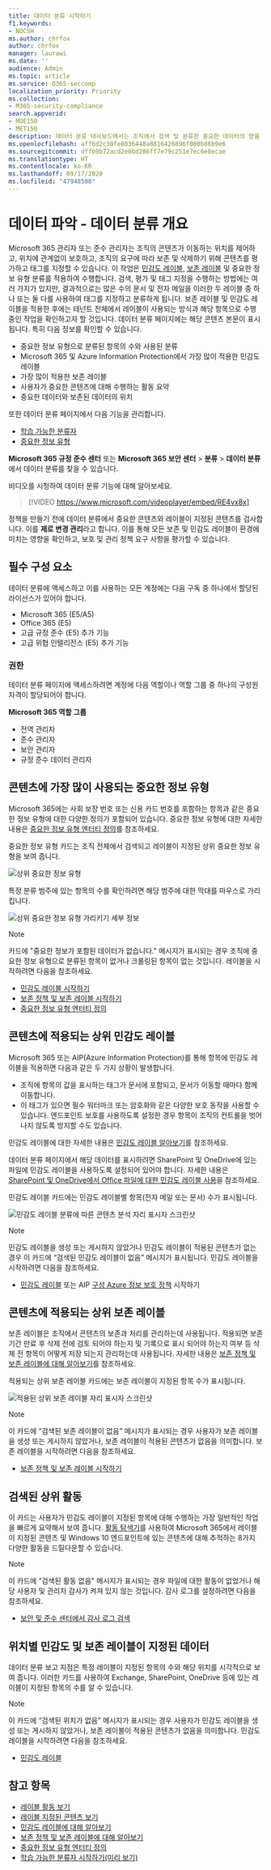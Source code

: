 ```yaml
---
title: 데이터 분류 시작하기
f1.keywords:
- NOCSH
ms.author: chrfox
author: chrfox
manager: laurawi
ms.date: ''
audience: Admin
ms.topic: article
ms.service: O365-seccomp
localization_priority: Priority
ms.collection:
- M365-security-compliance
search.appverid:
- MOE150
- MET150
description: 데이터 분류 대시보드에서는 조직에서 검색 및 분류한 중요한 데이터의 양을 시각적으로 파악할 수 있습니다.
ms.openlocfilehash: aff6d2c30fe8036448a8816426896f080b86b9e6
ms.sourcegitcommit: dffb9b72acd2e0bd286ff7e79c251e7ec6e8ecae
ms.translationtype: HT
ms.contentlocale: ko-KR
ms.lasthandoff: 09/17/2020
ms.locfileid: "47948508"
---
```

# <a name="know-your-data---data-classification-overview"></a>데이터 파악 - 데이터 분류 개요

Microsoft 365 관리자 또는 준수 관리자는 조직의 콘텐츠가 이동하는 위치를 제어하고, 위치에 관계없이 보호하고, 조직의 요구에 따라 보존 및 삭제하기 위해 콘텐츠를 평가하고 태그를 지정할 수 있습니다. 이 작업은 [민감도 레이블](sensitivity-labels.md), [보존 레이블](retention.md#retention-labels) 및 중요한 정보 유형 분류를 적용하여 수행합니다. 검색, 평가 및 태그 지정을 수행하는 방법에는 여러 가지가 있지만, 결과적으로는 많은 수의 문서 및 전자 메일을 이러한 두 레이블 중 하나 또는 둘 다를 사용하여 태그를 지정하고 분류하게 됩니다. 보존 레이블 및 민감도 레이블을 적용한 후에는 테넌트 전체에서 레이블이 사용되는 방식과 해당 항목으로 수행 중인 작업을 확인하고자 할 것입니다. 데이터 분류 페이지에는 해당 콘텐츠 본문이 표시됩니다. 특히 다음 정보를 확인할 수 있습니다.

- 중요한 정보 유형으로 분류된 항목의 수와 사용된 분류
- Microsoft 365 및 Azure Information Protection에서 가장 많이 적용한 민감도 레이블
- 가장 많이 적용한 보존 레이블
- 사용자가 중요한 콘텐츠에 대해 수행하는 활동 요약
- 중요한 데이터와 보존된 데이터의 위치

또한 데이터 분류 페이지에서 다음 기능을 관리합니다.
- [학습 가능한 분류자](classifier-getting-started-with.md)
- [중요한 정보 유형](what-the-sensitive-information-types-look-for.md)

**Microsoft 365 규정 준수 센터** 또는 **Microsoft 365 보안 센터** > **분류** > **데이터 분류**에서 데이터 분류를 찾을 수 있습니다.

비디오를 시청하여 데이터 분류 기능에 대해 알아보세요.

> [!VIDEO https://www.microsoft.com/videoplayer/embed/RE4vx8x]

정책을 만들기 전에 데이터 분류에서 중요한 콘텐츠와 레이블이 지정된 콘텐츠를 검사합니다. 이를 **제로 변경 관리**라고 합니다. 이를 통해 모든 보존 및 민감도 레이블이 환경에 미치는 영향을 확인하고, 보호 및 관리 정책 요구 사항을 평가할 수 있습니다.

## <a name="prerequisites"></a>필수 구성 요소

테이터 분류에 액세스하고 이를 사용하는 모든 계정에는 다음 구독 중 하나에서 할당된 라이선스가 있어야 합니다.

- Microsoft 365 (E5/A5)
- Office 365 (E5)
- 고급 규정 준수 (E5) 추가 기능
- 고급 위협 인텔리전스 (E5) 추가 기능

### <a name="permissions"></a>권한

 테이터 분류 페이지에 액세스하려면 계정에 다음 역할이나 역할 그룹 중 하나의 구성원 자격이 할당되어야 합니다.

**Microsoft 365 역할 그룹**

- 전역 관리자
- 준수 관리자
- 보안 관리자
- 규정 준수 데이터 관리자

## <a name="sensitive-information-types-used-most-in-your-content"></a>콘텐츠에 가장 많이 사용되는 중요한 정보 유형

Microsoft 365에는 사회 보장 번호 또는 신용 카드 번호를 포함하는 항목과 같은 중요한 정보 유형에 대한 다양한 정의가 포함되어 있습니다. 중요한 정보 유형에 대한 자세한 내용은 [중요한 정보 유형 엔터티 정의](sensitive-information-type-entity-definitions.md)를 참조하세요.

중요한 정보 유형 카드는 조직 전체에서 검색되고 레이블이 지정된 상위 중요한 정보 유형을 보여 줍니다.

![상위 중요한 정보 유형](../media/data-classification-sens-info-types-card.png)

특정 분류 범주에 있는 항목의 수를 확인하려면 해당 범주에 대한 막대를 마우스로 가리킵니다.

![상위 중요한 정보 유형 가리키기 세부 정보](../media/data-classification-sens-info-types-hover.png)

> [!NOTE]
> 카드에 "중요한 정보가 포함된 데이터가 없습니다." 메시지가 표시되는 경우 조직에 중요한 정보 유형으로 분류된 항목이 없거나 크롤링된 항목이 없는 것입니다. 레이블을 시작하려면 다음을 참조하세요.
>- [민감도 레이블 시작하기](get-started-with-sensitivity-labels.md)
>- [보존 정책 및 보존 레이블 시작하기](get-started-with-retention.md)
>- [중요한 정보 유형 엔터티 정의](sensitive-information-type-entity-definitions.md)

## <a name="top-sensitivity-labels-applied-to-content"></a>콘텐츠에 적용되는 상위 민감도 레이블

Microsoft 365 또는 AIP(Azure Information Protection)를 통해 항목에 민감도 레이블을 적용하면 다음과 같은 두 가지 상황이 발생합니다.

- 조직에 항목의 값을 표시하는 태그가 문서에 포함되고, 문서가 이동할 때마다 함께 이동합니다.
- 이 태그가 있으면 필수 워터마크 또는 암호화와 같은 다양한 보호 동작을 사용할 수 있습니다. 엔드포인트 보호를 사용하도록 설정한 경우 항목이 조직의 컨트롤을 벗어나지 않도록 방지할 수도 있습니다.

민감도 레이블에 대한 자세한 내용은 [민감도 레이블 알아보기](sensitivity-labels.md)를 참조하세요.

데이터 분류 페이지에서 해당 데이터를 표시하려면 SharePoint 및 OneDrive에 있는 파일에 민감도 레이블을 사용하도록 설정되어 있어야 합니다. 자세한 내용은 [SharePoint 및 OneDrive에서 Office 파일에 대한 민감도 레이블 사용](sensitivity-labels-sharepoint-onedrive-files.md)을 참조하세요.

민감도 레이블 카드에는 민감도 레이블별 항목(전자 메일 또는 문서) 수가 표시됩니다.

![민감도 레이블 분류에 따른 콘텐츠 분석 자리 표시자 스크린샷](../media/data-classification-top-sensitivity-labels-applied.png)

> [!NOTE]
> 민감도 레이블을 생성 또는 게시하지 않았거나 민감도 레이블이 적용된 콘텐츠가 없는 경우 이 카드에 “검색된 민감도 레이블이 없음” 메시지가 표시됩니다. 민감도 레이블을 시작하려면 다음을 참조하세요.
>- [민감도 레이블](get-started-with-sensitivity-labels.md) 또는 AIP [구성 Azure 정보 보호 정책](https://docs.microsoft.com/azure/information-protection/configure-policy) 시작하기

## <a name="top-retention-labels-applied-to-content"></a>콘텐츠에 적용되는 상위 보존 레이블

보존 레이블은 조직에서 콘텐츠의 보존과 처리를 관리하는데 사용됩니다. 적용되면 보존 기간 만료 후 삭제 전에 검토 되어야 하는지 및 기록으로 표시 되어야 하는지 여부 등 삭제 전 항목이 어떻게 저장 되는지 관리하는데 사용됩니다. 자세한 내용은 [보존 정책 및 보존 레이블에 대해 알아보기](retention.md)를 참조하세요.

적용되는 상위 보존 레이블 카드에는 보존 레이블이 지정된 항목 수가 표시됩니다.

![적용된 상위 보존 레이블 자리 표시자 스크린샷](../media/data-classification-top-retention-labels-applied.png)

> [!NOTE]
> 이 카드에 “검색된 보존 레이블이 없음” 메시지가 표시되는 경우 사용자가 보존 레이블을 생성 또는 게시하지 않았거나, 보존 레이블이 적용된 콘텐츠가 없음을 의미합니다. 보존 레이블을 시작하려면 다음을 참조하세요.
>- [보존 정책 및 보존 레이블 시작하기](get-started-with-retention.md)

## <a name="top-activities-detected"></a>검색된 상위 활동

이 카드는 사용자가 민감도 레이블이 지정된 항목에 대해 수행하는 가장 일반적인 작업을 빠르게 요약해서 보여 줍니다. [활동 탐색기](data-classification-activity-explorer.md)를 사용하여 Microsoft 365에서 레이블이 지정된 콘텐츠 및 Windows 10 엔드포인트에 있는 콘텐츠에 대해 추적하는 8가지 다양한 활동을 드릴다운할 수 있습니다.

> [!NOTE]
> 이 카드에 “검색된 활동 없음" 메시지가 표시되는 경우 파일에 대한 활동이 없었거나 해당 사용자 및 관리자 감사가 켜져 있지 않는 것입니다. 감사 로그를 설정하려면 다음을 참조하세요.
>- [보안 및 준수 센터에서 감사 로그 검색](search-the-audit-log-in-security-and-compliance.md)

## <a name="sensitivity-and-retention-labeled-data-by-location"></a>위치별 민감도 및 보존 레이블이 지정된 데이터

데이터 분류 보고 지점은 특정 레이블이 지정된 항목의 수와 해당 위치를 시각적으로 보여 줍니다. 이러한 카드를 사용하여 Exchange, SharePoint, OneDrive 등에 있는 레이블이 지정된 항목의 수를 알 수 있습니다.

> [!NOTE]
> 이 카드에 “검색된 위치가 없음” 메시지가 표시되는 경우 사용자가 민감도 레이블을 생성 또는 게시하지 않았거나, 보존 레이블이 적용된 콘텐츠가 없음을 의미합니다. 민감도 레이블을 시작하려면 다음을 참조하세요.
>- [민감도 레이블](sensitivity-labels.md)

## <a name="see-also"></a>참고 항목

- [레이블 활동 보기](data-classification-activity-explorer.md)
- [레이블 지정된 콘텐츠 보기](data-classification-content-explorer.md)
- [민감도 레이블에 대해 알아보기](sensitivity-labels.md)
- [보존 정책 및 보존 레이블에 대해 알아보기](retention.md)
- [중요한 정보 유형 엔터티 정의](sensitive-information-type-entity-definitions.md)
- [학습 가능한 분류자 시작하기(미리 보기)](classifier-getting-started-with.md)

